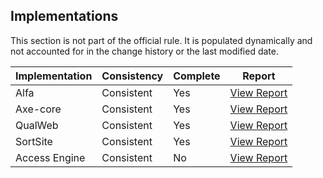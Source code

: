 ## Implementations

This section is not part of the official rule. It is populated dynamically and 
not accounted for in the change history or the last modified date.

| Implementation | Consistency          | Complete | Report
|----------------|----------------------|----------|-------------
| Alfa           | Consistent           | Yes      | [View Report](https://act-rules.github.io/implementation/alfa#id-97a4e1)
| Axe-core       | Consistent           | Yes      | [View Report](https://act-rules.github.io/implementation/alfa#id-97a4e1)
| QualWeb        | Consistent           | Yes      | [View Report](https://act-rules.github.io/implementation/qualweb#id-97a4e1)
| SortSite       | Consistent           | Yes      | [View Report](https://act-rules.github.io/implementation/sortsite#id-97a4e1)
| Access Engine  | Consistent           | No       | [View Report](https://act-rules.github.io/implementation/access-engine#id-97a4e1)
